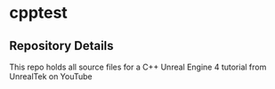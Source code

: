 # cpptest

## Repository Details
This repo holds all source files for a C++ Unreal Engine 4 tutorial from UnrealTek on YouTube
